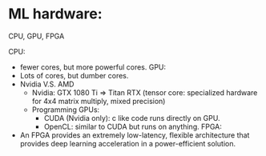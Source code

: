 # ML hardware:
CPU, GPU, FPGA

CPU:
- fewer cores, but more powerful cores.
GPU: 
- Lots of cores, but dumber cores.
- Nvidia V.S. AMD
    - Nvidia:
         GTX 1080 Ti => Titan RTX (tensor core: specialized hardware for 4x4 matrix multiply, mixed precision)
    - Programming GPUs:
        - CUDA (Nvidia only): c like code runs directly on GPU. 
        - OpenCL: similar to CUDA but runs on anything. 
FPGA:
- An FPGA provides an extremely low-latency, flexible architecture that provides deep learning acceleration in a power-efficient solution.
